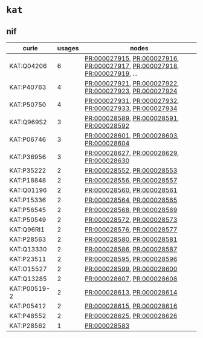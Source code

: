 # `kat`

## nif

| curie        |   usages | nodes                                                                                                                                                                                                                                                                                                                |
|--------------|----------|----------------------------------------------------------------------------------------------------------------------------------------------------------------------------------------------------------------------------------------------------------------------------------------------------------------------|
| KAT:Q04206   |        6 | [PR:000027915](http://purl.obolibrary.org/obo/PR_000027915), [PR:000027916](http://purl.obolibrary.org/obo/PR_000027916), [PR:000027917](http://purl.obolibrary.org/obo/PR_000027917), [PR:000027918](http://purl.obolibrary.org/obo/PR_000027918), [PR:000027919](http://purl.obolibrary.org/obo/PR_000027919), ... |
| KAT:P40763   |        4 | [PR:000027921](http://purl.obolibrary.org/obo/PR_000027921), [PR:000027922](http://purl.obolibrary.org/obo/PR_000027922), [PR:000027923](http://purl.obolibrary.org/obo/PR_000027923), [PR:000027924](http://purl.obolibrary.org/obo/PR_000027924)                                                                   |
| KAT:P50750   |        4 | [PR:000027931](http://purl.obolibrary.org/obo/PR_000027931), [PR:000027932](http://purl.obolibrary.org/obo/PR_000027932), [PR:000027933](http://purl.obolibrary.org/obo/PR_000027933), [PR:000027934](http://purl.obolibrary.org/obo/PR_000027934)                                                                   |
| KAT:Q969S2   |        3 | [PR:000028589](http://purl.obolibrary.org/obo/PR_000028589), [PR:000028591](http://purl.obolibrary.org/obo/PR_000028591), [PR:000028592](http://purl.obolibrary.org/obo/PR_000028592)                                                                                                                                |
| KAT:P06746   |        3 | [PR:000028601](http://purl.obolibrary.org/obo/PR_000028601), [PR:000028603](http://purl.obolibrary.org/obo/PR_000028603), [PR:000028604](http://purl.obolibrary.org/obo/PR_000028604)                                                                                                                                |
| KAT:P36956   |        3 | [PR:000028627](http://purl.obolibrary.org/obo/PR_000028627), [PR:000028629](http://purl.obolibrary.org/obo/PR_000028629), [PR:000028630](http://purl.obolibrary.org/obo/PR_000028630)                                                                                                                                |
| KAT:P35222   |        2 | [PR:000028552](http://purl.obolibrary.org/obo/PR_000028552), [PR:000028553](http://purl.obolibrary.org/obo/PR_000028553)                                                                                                                                                                                             |
| KAT:P18848   |        2 | [PR:000028556](http://purl.obolibrary.org/obo/PR_000028556), [PR:000028557](http://purl.obolibrary.org/obo/PR_000028557)                                                                                                                                                                                             |
| KAT:Q01196   |        2 | [PR:000028560](http://purl.obolibrary.org/obo/PR_000028560), [PR:000028561](http://purl.obolibrary.org/obo/PR_000028561)                                                                                                                                                                                             |
| KAT:P15336   |        2 | [PR:000028564](http://purl.obolibrary.org/obo/PR_000028564), [PR:000028565](http://purl.obolibrary.org/obo/PR_000028565)                                                                                                                                                                                             |
| KAT:P56545   |        2 | [PR:000028568](http://purl.obolibrary.org/obo/PR_000028568), [PR:000028569](http://purl.obolibrary.org/obo/PR_000028569)                                                                                                                                                                                             |
| KAT:P50549   |        2 | [PR:000028572](http://purl.obolibrary.org/obo/PR_000028572), [PR:000028573](http://purl.obolibrary.org/obo/PR_000028573)                                                                                                                                                                                             |
| KAT:Q96RI1   |        2 | [PR:000028576](http://purl.obolibrary.org/obo/PR_000028576), [PR:000028577](http://purl.obolibrary.org/obo/PR_000028577)                                                                                                                                                                                             |
| KAT:P28563   |        2 | [PR:000028580](http://purl.obolibrary.org/obo/PR_000028580), [PR:000028581](http://purl.obolibrary.org/obo/PR_000028581)                                                                                                                                                                                             |
| KAT:Q13330   |        2 | [PR:000028586](http://purl.obolibrary.org/obo/PR_000028586), [PR:000028587](http://purl.obolibrary.org/obo/PR_000028587)                                                                                                                                                                                             |
| KAT:P23511   |        2 | [PR:000028595](http://purl.obolibrary.org/obo/PR_000028595), [PR:000028596](http://purl.obolibrary.org/obo/PR_000028596)                                                                                                                                                                                             |
| KAT:O15527   |        2 | [PR:000028599](http://purl.obolibrary.org/obo/PR_000028599), [PR:000028600](http://purl.obolibrary.org/obo/PR_000028600)                                                                                                                                                                                             |
| KAT:Q13285   |        2 | [PR:000028607](http://purl.obolibrary.org/obo/PR_000028607), [PR:000028608](http://purl.obolibrary.org/obo/PR_000028608)                                                                                                                                                                                             |
| KAT:P00519-2 |        2 | [PR:000028613](http://purl.obolibrary.org/obo/PR_000028613), [PR:000028614](http://purl.obolibrary.org/obo/PR_000028614)                                                                                                                                                                                             |
| KAT:P05412   |        2 | [PR:000028615](http://purl.obolibrary.org/obo/PR_000028615), [PR:000028616](http://purl.obolibrary.org/obo/PR_000028616)                                                                                                                                                                                             |
| KAT:P48552   |        2 | [PR:000028625](http://purl.obolibrary.org/obo/PR_000028625), [PR:000028626](http://purl.obolibrary.org/obo/PR_000028626)                                                                                                                                                                                             |
| KAT:P28562   |        1 | [PR:000028583](http://purl.obolibrary.org/obo/PR_000028583)                                                                                                                                                                                                                                                          |

